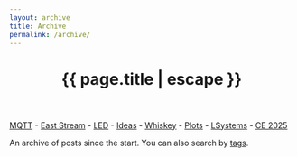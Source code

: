 ```yaml
---
layout: archive
title: Archive
permalink: /archive/
---
```


<header class="post-header">
    <h1 class="post-title">{{ page.title | escape }}</h1>
</header>

[MQTT](/mqtt/) - [East Stream](/projects/east-iot-stream/) - [LED](/led/) - [Ideas](/ideas/) - [Whiskey](/whiskey/) - [Plots](/plots/) - [LSystems](https://github.com/djdunc/djdunc.github.io/blob/main/projects/Lsystems/L_systems.ipynb) - [CE 2025](/projects/CE-exhibition-2025/)

An archive of posts since the start. You can also search by [tags](/tag/).